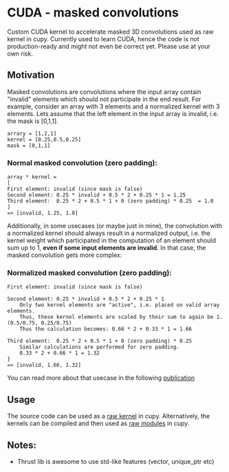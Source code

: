 # CUDA - masked convolutions
Custom CUDA kernel to accelerate masked 3D convolutions used as raw kernel in cupy.
Currently used to learn CUDA, hence the code is not production-ready and might not even be correct yet. Please use at your own risk.

## Motivation

Masked convolutions are convolutions where the input array contain "invalid" elements which should not participate in the end result. For example, consider an array with 3 elements and a normalized kernel with 3 elements. Lets assume that the left element in the input array is invalid, i.e. the mask is [0,1,1].
```
arrary = [1,2,1]
kernel = [0.25,0.5,0.25]
mask = [0,1,1]
```

### Normal masked convolution (zero padding):
```
array * kernel =
[
First element: invalid (since mask is false)
Second element: 0.25 * invalid + 0.5 * 2 + 0.25 * 1 = 1.25
Third element:  0.25 * 2 + 0.5 * 1 + 0 (zero padding) * 0.25  = 1.0
]
=> [invalid, 1.25, 1.0]
```

Additionally, in some usecases (or maybe just in mine), the convolution with a normalized kernel should always result in a normalized output, i.e. the kernel weight which participated in the computation of an element should sum up to 1, **even if some input elements are invalid**. In that case, the masked convolution gets more complex:

### Normalized masked convolution (zero padding):
```
First element: invalid (since mask is false)

Second element: 0.25 * invalid + 0.5 * 2 + 0.25 * 1
    Only two kernel elements are "active", i.e. placed on valid array elements.
    Thus, these kernel elements are scaled by their sum to again be 1. (0.5/0.75, 0.25/0.75)
    Thus the calculation becomes: 0.66 * 2 + 0.33 * 1 = 1.66

Third element:  0.25 * 2 + 0.5 * 1 + 0 (zero padding) * 0.25
    Similar calculations are performed for zero padding.
    0.33 * 2 + 0.66 * 1 = 1.32
}
=> [invalid, 1.66, 1.32]
```

You can read more about that usecase in the following [publication](https://pubs.acs.org/doi/abs/10.1021/acsami.4c04641)


## Usage
The source code can be used as a [raw kernel](https://docs.cupy.dev/en/stable/user_guide/kernel.html#raw-kernels) in cupy.
Alternatively, the kernels can be compiled and then used as [raw modules](https://docs.cupy.dev/en/stable/user_guide/kernel.html#raw-modules) in cupy.

## Notes:
- Thrust lib is awesome to use std-like features (vector, unique_ptr etc)
